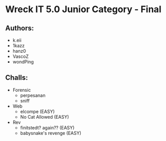 # Wreck IT 5.0 Junior Category - Final
## Authors:
- k.eii
- 1kazz
- hanz0
- VascoZ
- wondPing


## Challs:
- Forensic
  - perpesanan
  - sniff
- Web
  - elcompe (EASY)
  - No Cat Allowed (EASY)
- Rev
  - finitstedt? again?? (EASY)
  - babysnake's revenge (EASY) 
